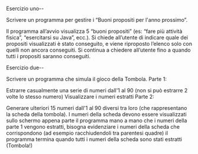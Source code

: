 Esercizio uno-- 

Scrivere un programma per gestire i “Buoni propositi per l'anno prossimo”.

Il programma all’avvio visualizza 5 “buoni propositi” (es: “fare più attività fisica”, “esercitarsi su Java”, ecc.).
Si chiede all’utente di indicare quale dei propositi visualizzati è stato conseguito, e viene riproposto l’elenco solo con quelli non ancora conseguiti.
Si continua a chiedere all’utente fino a quando tutti i propositi saranno conseguiti.

Esercizio due-- 

Scrivere un programma che simula il gioco della Tombola.
Parte 1:

Estrarre casualmente una serie di numeri dall'1 al 90 (non si può estrarre 2 volte lo stesso numero)
Visualizzare i numeri estratti
Parte 2:

Generare ulteriori 15 numeri dall'1 al 90 diversi tra loro (che rappresentano la scheda della tombola).
I numeri della scheda devono essere visualizzati sullo schermo appena parte il programma
mano a mano che i numeri della parte 1 vengono estratti, bisogna evidenziare i numeri della scheda che corrispondono (ad esempio racchiudendoli tra parentesi quadre)
il programma termina quando tutti i numeri della scheda sono stati estratti (Tombola!)